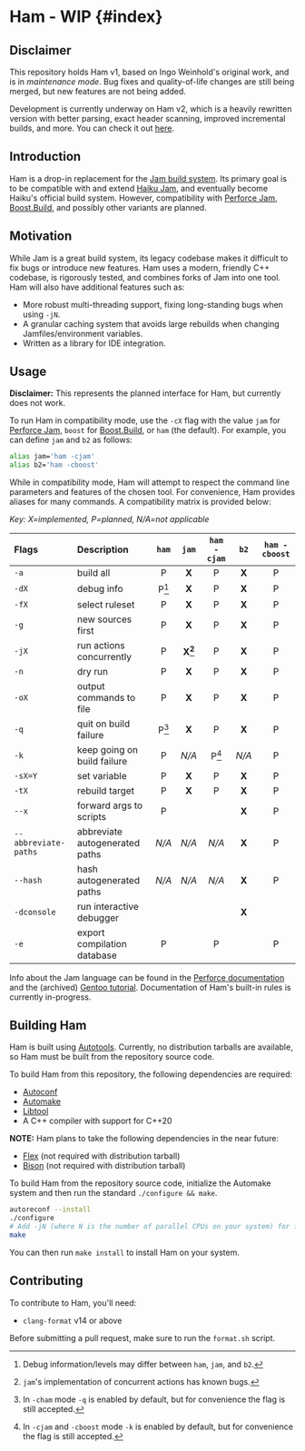 # Ham - WIP {#index}

## Disclaimer
This repository holds Ham v1, based on Ingo Weinhold's original work, and is in _maintenance mode_. Bug fixes and quality-of-life changes are still being merged, but new features are not being added.

Development is currently underway on Ham v2, which is a heavily rewritten version with better parsing, exact header scanning, improved incremental builds, and more. You can check it out [here](https://sr.ht/~dominicm/ham/).

## Introduction
Ham is a drop-in replacement for the [Jam build system](https://swarm.workshop.perforce.com/view/guest/perforce_software/jam/src/Jam.html). Its primary goal is to be compatible with and extend [Haiku Jam](https://git.haiku-os.org/buildtools/tree/jam), and eventually become Haiku's official build system. However, compatibility with [Perforce Jam](https://swarm.workshop.perforce.com/view/guest/perforce_software/jam/src/Jam.html), [Boost.Build](https://www.boost.org/build), and possibly other variants are planned.

## Motivation
While Jam is a great build system, its legacy codebase makes it difficult to fix bugs or introduce new features. Ham uses a modern, friendly C++ codebase, is rigorously tested, and combines forks of Jam into one tool. Ham will also have additional features such as:
- More robust multi-threading support, fixing long-standing bugs when using `-jN`.
- A granular caching system that avoids large rebuilds when changing Jamfiles/environment variables.
- Written as a library for IDE integration.

## Usage
**Disclaimer:** This represents the planned interface for Ham, but currently does not work.

To run Ham in compatibility mode, use the `-cX` flag with the value `jam` for [Perforce Jam](https://swarm.workshop.perforce.com/view/guest/perforce_software/jam/src/Jam.html), `boost` for [Boost.Build](https://www.boost.org/build), or `ham` (the default). For example, you can define `jam` and `b2` as follows:

```sh
alias jam='ham -cjam'
alias b2='ham -cboost'
```

While in compatibility mode, Ham will attempt to respect the command line parameters and features of the chosen tool. For convenience, Ham provides aliases for many commands. A compatibility matrix is provided below:

*Key: X=implemented, P=planned, N/A=not applicable*

| Flags                | Description                    | `ham` | `jam`     | `ham -cjam` | `b2`  | `ham -cboost` |
|:---------------------|:-------------------------------|:-----:|:---------:|:-----------:|:-----:|:-------------:|
| `-a`                 | build all                      | P     | **X**     | P           | **X** | P             |
| `-dX`                | debug info                     | P[^1] | **X**     | P           | **X** | P             |
| `-fX`                | select ruleset                 | P     | **X**     | P           | **X** | P             |
| `-g`                 | new sources first              | P     | **X**     | P           | **X** | P             |
| `-jX`                | run actions concurrently       | P     | **X[^2]** | P           | **X** | P             |
| `-n`                 | dry run                        | P     | **X**     | P           | **X** | P             |
| `-oX`                | output commands to file        | P     | **X**     | P           | **X** | P             |
| `-q`                 | quit on build failure          | P[^3] | **X**     | P           | **X** | P             |
| `-k`                 | keep going on build failure    | P     | *N/A*     | P[^4]       | *N/A* | P             |
| `-sX=Y`              | set variable                   | P     | **X**     | P           | **X** | P             |
| `-tX`                | rebuild target                 | P     | **X**     | P           | **X** | P             |
| `--x`                | forward args to scripts        | P     |           |             | **X** | P             |
| `--abbreviate-paths` | abbreviate autogenerated paths | *N/A* | *N/A*     | *N/A*       | **X** | P             |
| `--hash`             | hash autogenerated paths       | *N/A* | *N/A*     | *N/A*       | **X** | P             |
| `-dconsole`          | run interactive debugger       |       |           |             | **X** |               |
| `-e`                 | export compilation database    | P     |           | P           |       | P             |

Info about the Jam language can be found in the [Perforce documentation](https://swarm.workshop.perforce.com/view/guest/perforce_software/jam/src/Jam.html) and the (archived) [Gentoo tutorial](https://web.archive.org/web/20160304233139/http://geoz.co.nz/jamdoc/jam-guide.html). Documentation of Ham's built-in rules is currently in-progress.

## Building Ham
Ham is built using [Autotools](https://www.gnu.org/software/automake/manual/html_node/Autotools-Introduction.html). Currently, no distribution tarballs are available, so Ham must be built from the repository source code.

To build Ham from this repository, the following dependencies are required:
- [Autoconf](https://www.gnu.org/software/autoconf/)
- [Automake](https://www.gnu.org/software/automake/)
- [Libtool](https://www.gnu.org/software/libtool/)
- A C++ compiler with support for C++20

**NOTE:** Ham plans to take the following dependencies in the near future:
- [Flex](https://github.com/westes/flex) (not required with distribution tarball)
- [Bison](https://www.gnu.org/software/bison/) (not required with distribution tarball)

To build Ham from the repository source code, initialize the Automake system and then run the standard `./configure && make`.

```sh
autoreconf --install
./configure
# Add -jN (where N is the number of parallel CPUs on your system) for faster builds
make
```

You can then run `make install` to install Ham on your system.

## Contributing
To contribute to Ham, you'll need:
- `clang-format` v14 or above

Before submitting a pull request, make sure to run the `format.sh` script.

[^1]: Debug information/levels may differ between `ham`, `jam`, and `b2`.
[^2]: `jam`'s implementation of concurrent actions has known bugs.
[^3]: In `-cham` mode `-q` is enabled by default, but for convenience the flag is still accepted.
[^4]: In `-cjam` and `-cboost` mode `-k` is enabled by default, but for convenience the flag is still accepted.
